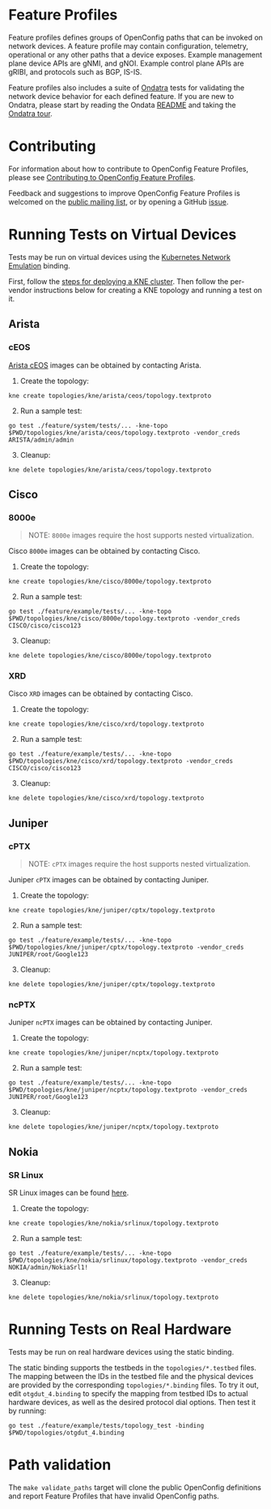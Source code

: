 # Feature Profiles

Feature profiles defines groups of OpenConfig paths that can be invoked on
network devices. A feature profile may contain configuration, telemetry,
operational or any other paths that a device exposes. Example management plane
device APIs are gNMI, and gNOI. Example control plane APIs are gRIBI, and
protocols such as BGP, IS-IS.

Feature profiles also includes a suite of
[Ondatra](https://github.com/openconfig/ondatra) tests for validating the
network device behavior for each defined feature. If you are new to Ondatra,
please start by reading the Ondata
[README](https://github.com/openconfig/ondatra#readme) and taking the [Ondatra
tour](https://docs.google.com/viewer?url=https://raw.githubusercontent.com/openconfig/ondatra/main/internal/tour/tour.pdf).

# Contributing

For information about how to contribute to OpenConfig Feature Profiles, please
see [Contributing to OpenConfig Feature Profiles](CONTRIBUTING.md).

Feedback and suggestions to improve OpenConfig Feature Profiles is welcomed on
the
[public mailing list](https://groups.google.com/forum/?hl=en#!forum/netopenconfig),
or by opening a GitHub
[issue](https://github.com/openconfig/featureprofiles/issues).

# Running Tests on Virtual Devices

Tests may be run on virtual devices using the
[Kubernetes Network Emulation](https://github.com/openconfig/kne) binding.

First, follow the
[steps for deploying a KNE cluster](https://github.com/openconfig/kne/blob/main/docs/create_topology.md#deploy-a-cluster).
Then follow the per-vendor instructions below for creating a KNE topology and
running a test on it.

## Arista

### cEOS

[Arista cEOS](https://www.arista.com/en/products/software-controlled-container-networking)
images can be obtained by contacting Arista.

1. Create the topology:

```
kne create topologies/kne/arista/ceos/topology.textproto
```

2. Run a sample test:

```
go test ./feature/system/tests/... -kne-topo $PWD/topologies/kne/arista/ceos/topology.textproto -vendor_creds ARISTA/admin/admin
```

3. Cleanup:

```
kne delete topologies/kne/arista/ceos/topology.textproto
```

## Cisco

### 8000e

> NOTE: `8000e` images require the host supports nested virtualization.

Cisco `8000e` images can be obtained by contacting Cisco.

1. Create the topology:

```
kne create topologies/kne/cisco/8000e/topology.textproto
```

2. Run a sample test:

```
go test ./feature/example/tests/... -kne-topo $PWD/topologies/kne/cisco/8000e/topology.textproto -vendor_creds CISCO/cisco/cisco123
```

3. Cleanup:

```
kne delete topologies/kne/cisco/8000e/topology.textproto
```

### XRD

Cisco `XRD` images can be obtained by contacting Cisco.

1. Create the topology:

```
kne create topologies/kne/cisco/xrd/topology.textproto
```

2. Run a sample test:

```
go test ./feature/example/tests/... -kne-topo $PWD/topologies/kne/cisco/xrd/topology.textproto -vendor_creds CISCO/cisco/cisco123
```

3. Cleanup:

```
kne delete topologies/kne/cisco/xrd/topology.textproto
```

## Juniper

### cPTX

> NOTE: `cPTX` images require the host supports nested virtualization.

Juniper `cPTX` images can be obtained by contacting Juniper.

1. Create the topology:

```
kne create topologies/kne/juniper/cptx/topology.textproto
```

2. Run a sample test:

```
go test ./feature/example/tests/... -kne-topo $PWD/topologies/kne/juniper/cptx/topology.textproto -vendor_creds JUNIPER/root/Google123
```

3. Cleanup:

```
kne delete topologies/kne/juniper/cptx/topology.textproto
```

### ncPTX

Juniper `ncPTX` images can be obtained by contacting Juniper.

1. Create the topology:

```
kne create topologies/kne/juniper/ncptx/topology.textproto
```

2. Run a sample test:

```
go test ./feature/example/tests/... -kne-topo $PWD/topologies/kne/juniper/ncptx/topology.textproto -vendor_creds JUNIPER/root/Google123
```

3. Cleanup:

```
kne delete topologies/kne/juniper/ncptx/topology.textproto
```

## Nokia

### SR Linux

SR Linux images can be found
[here](https://github.com/nokia/srlinux-container-image/pkgs/container/srlinux).

1. Create the topology:

```
kne create topologies/kne/nokia/srlinux/topology.textproto
```

2. Run a sample test:

```
go test ./feature/example/tests/... -kne-topo $PWD/topologies/kne/nokia/srlinux/topology.textproto -vendor_creds NOKIA/admin/NokiaSrl1!
```

3. Cleanup:

```
kne delete topologies/kne/nokia/srlinux/topology.textproto
```

# Running Tests on Real Hardware

Tests may be run on real hardware devices using the static binding.

The static binding supports the testbeds in the `topologies/*.testbed` files.
The mapping between the IDs in the testbed file and the physical devices are
provided by the corresponding `topologies/*.binding` files. To try it out, edit
`otgdut_4.binding` to specify the mapping from testbed IDs to actual hardware
devices, as well as the desired protocol dial options. Then test it by running:

```
go test ./feature/example/tests/topology_test -binding $PWD/topologies/otgdut_4.binding
```

# Path validation

The `make validate_paths` target will clone the public OpenConfig definitions
and report Feature Profiles that have invalid OpenConfig paths.

